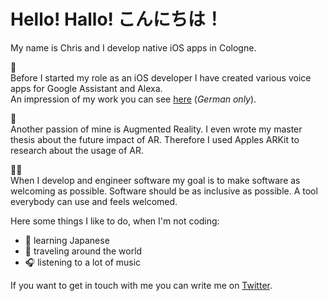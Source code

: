 # Hello! Hallo! こんにちは！

My name is Chris and I develop native iOS apps in Cologne.   

💬  
Before I started my role as an iOS developer I have created various voice apps for Google Assistant and Alexa.    
An impression of my work you can see [here](https://www.youtube.com/watch?v=iUjKNkITuyE) (_German only_).  

👀  
Another passion of mine is Augmented Reality. I even wrote my master thesis about the future impact of AR. Therefore I used Apples ARKit to research about the usage of AR.

🏳️‍🌈  
When I develop and engineer software my goal is to make software as welcoming as possible. Software should be as inclusive as possible. 
A tool everybody can use and feels welcomed. 


Here some things I like to do, when I'm not coding: 
* 🎌 learning Japanese 
* 🚄 traveling around the world
* 🎧 listening to a lot of music

If you want to get in touch with me you can write me on [Twitter](https://twitter.com/cteyson).
